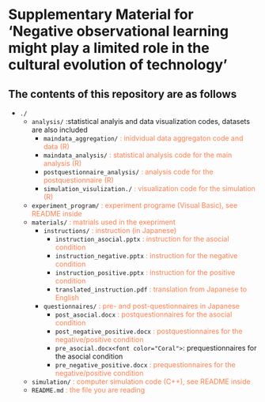 
# Supplementary Material for ‘Negative observational learning might play a limited role in the cultural evolution of technology’

## The contents of this repository are as follows

+ `./`
    + `analysis/` :statistical analyis and data visualization codes, datasets are also included
        + `maindata_aggregation/` <font color="Coral">: inidvidual data aggregaton code and data (R)</font>
        + `maindata_analysis/`    <font color="Coral"> : statistical analysis code for the main analysis  (R) </font>
        + `postquestionnaire_analysis/`  <font color="Coral"> : analysis code for the postquestionnaire (R) </font>
        + `simulation_visulization./`  <font color="Coral"> : visualization code for the simulation (R) </font>
    + `experiment_program/` <font color="Coral">: experiment programe (Visual Basic), see README inside</font>
    + `materials/` <font color="Coral">: matrials used in the exepriment</font>
        + `instructions/` <font color="Coral">: instruction (in Japanese)</font>
            + `instruction_asocial.pptx` <font color="Coral">: instruction for the asocial condition</font>
            + `instruction_negative.pptx` <font color="Coral">: instruction for the negative condition</font>
            + `instruction_positive.pptx` <font color="Coral">: instruction for the positive condition</font>
            + `translated_instruction.pdf` <font color="Coral">: translation from Japanese to English</font>
        + `questionnaires/` <font color="Coral">: pre- and post-questionnaires in Japanese</font>
            + `post_asocial.docx` <font color="Coral">: postquestionnaires for the asocial condition</font>
            + `post_negative_positive.docx` <font color="Coral">: postquestionnaires for the negative/positive condition</font>
            + `pre_asocial.docx<font color="Coral">`: prequestionnaires for the asocial condition</font>
            + `pre_negative_positive.docx` <font color="Coral">: prequestionnaires for the negative/positive condition</font>
    + `simulation/` <font color="Coral">: computer simulation code (C++), see README inside</font>
    + `README.md` <font color="Coral">: the file you are reading</font>
